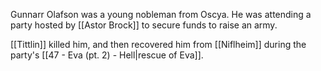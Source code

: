 Gunnarr Olafson was a young nobleman from Oscya. He was attending a party hosted by [[Astor Brock]] to secure funds to raise an army.

[[Tittlin]] killed him, and then recovered him from [[Niflheim]] during the party's [[47 - Eva (pt. 2) - Hell|rescue of Eva]]. 